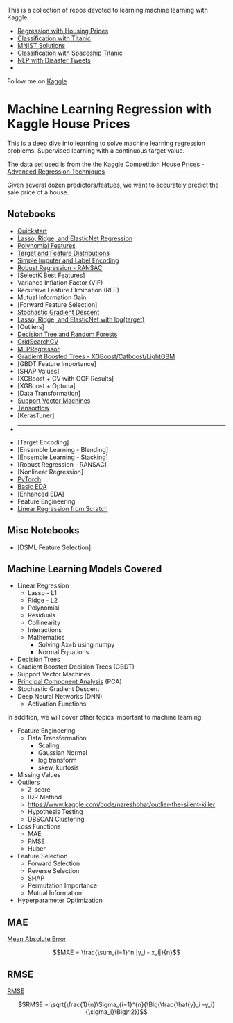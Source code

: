 This is a collection of repos devoted to learning machine learning with Kaggle.  

- [Regression with Housing Prices](https://github.com/melling/ml-regression)
- [Classification with Titanic](https://github.com/melling/ml-kaggle-titanic)
- [MNIST Solutions](https://github.com/melling/ml-mnist-kaggle-digit-recognizer)
- [Classification with Spaceship Titanic](https://github.com/melling/ml-kaggle-spaceship-titanic)
- [NLP with Disaster Tweets](https://github.com/melling/ml-nlp-kaggle-disaster-tweets)
- 

Follow me on [Kaggle](https://www.kaggle.com/mmellinger66/)

# Machine Learning Regression with Kaggle House Prices

This is a deep dive into learning to solve machine learning regression problems.  Supervised learning with a continuous target value.

The data set used is from the the Kaggle Competition [House Prices - Advanced Regression Techniques](https://www.kaggle.com/competitions/house-prices-advanced-regression-techniques)

Given several dozen predictors/featues, we want to accurately predict the sale price of a house.

## Notebooks

- [Quickstart](house-prices-quickstart.ipynb)
- [Lasso, Ridge, and ElasticNet Regression](house-prices-lasso-and-ridge.ipynb)
- [Polynomial Features](house-prices-polynomial.ipynb)
- [Target and Feature Distributions](house-prices-target-feature-distributions.ipynb)
- [Simple Imputer and Label Encoding](house-prices-simple-imputer.ipynb)
- [Robust Regression - RANSAC](house-prices-robust-regression.ipynb)
- [SelectK Best Features]
- Variance Inflation Factor (VIF)
- Recursive Feature Elimination (RFE)
- Mutual Information Gain
- [Forward Feature Selection]
- [Stochastic Gradient Descent](house-prices-sgd.ipynb)
- [Lasso, Ridge, and ElasticNet with log(target)](house-prices-lasso-ridge-log-target.ipynb)
- [Outliers]
- [Decision Tree and Random Forests](house-prices-decision-tree-and-random-forest.ipynb)
- [GridSearchCV](house-prices-rf-gridsearchcv.ipynb)
- [MLPRegressor](house-prices-mlpregressor.ipynb)
- [Gradient Boosted Trees - XGBoost/Catboost/LightGBM](house-prices-xgboost.ipynb)
- [GBDT Feature Importance]
- [SHAP Values]
- [XGBoost + CV with OOF Results]
- [XGBoost + Optuna]
- [Data Transformation]
- [Support Vector Machines](house-prices-support-vector-regression.ipynb)
- [Tensorflow](house-prices-tensorflow.ipynb)
- [KerasTuner]
- ***
- [Target Encoding]
- [Ensemble Learning - Blending]
- [Ensemble Learning - Stacking]
- [Robust Regression - RANSAC]
- [Nonlinear Regression]
- [PyTorch](house-prices-pytorch.ipynb)
- [Basic EDA](house-prices-eda.ipynb)
- [Enhanced EDA]
- Feature Engineering
- [Linear Regression from Scratch](house-prices-lr-from-scratch.ipynb)

## Misc Notebooks

- [DSML Feature Selection]


## Machine Learning Models Covered

- Linear Regression
  - Lasso - L1
  - Ridge - L2
  - Polynomial
  - Residuals
  - Collinearity
  - Interactions
  - Mathematics
    - Solving Ax=b using numpy
    - Normal Equations
- Decision Trees  
- Gradient Boosted Decision Trees (GBDT)
- Support Vector Machines
- [Principal Component Analysis](pca.md) (PCA)
- Stochastic Gradient Descent
- Deep Neural Networks (DNN)
  - Activation Functions

In addition, we will cover other topics important to machine learning:

- Feature Engineering
  - Data Transformation
    - Scaling
    - Gaussian Normal
    - log transform
    - skew, kurtosis
- Missing Values
- Outliers
  - Z-score
  - IQR Method
  - https://www.kaggle.com/code/nareshbhat/outlier-the-silent-killer
  - Hypothesis Testing
  - DBSCAN Clustering
- Loss Functions
  - MAE
  - RMSE
  - Huber
- Feature Selection
  - Forward Selection
  - Reverse Selection
  - SHAP
  - Permutation Importance
  - Mutual Information
- Hyperparameter Optimization

## MAE


[Mean Absolute Error](https://scikit-learn.org/stable/modules/generated/sklearn.metrics.mean_absolute_error.html)

$$MAE = \frac{\sum_{i=1}^n |y_i - x_i|}{n}$$

## RMSE

[RMSE](https://en.wikipedia.org/wiki/Root-mean-square_deviation)

$$RMSE = \sqrt{\frac{1}{n}\Sigma_{i=1}^{n}{\Big(\frac{\hat{y}_i -y_i}{\sigma_i}\Big)^2}}$$

